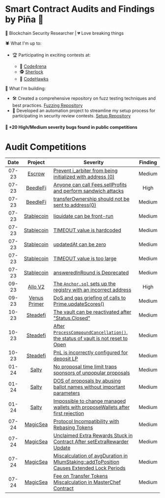 # Smart Contract Audits and Findings by Piña 🍍

🔐 Blockchain Security Researcher | 💔 Love breaking things 

🕷️ What I'm up to:
- 🏆 Participating in exciting contests at:
  
  - 🐺 [Code4rena](https://code4rena.com)
  - 🕵️ [Sherlock](https://audits.sherlock.xyz/contests)
  - 🦅 [CodeHawks](https://www.codehawks.com)

🚀 What I'm building:

- 🛠 Created a comprehensive repository on fuzz testing techniques and best practices. [Fuzzing Repository](https://github.com/pinalikefruit/fuzzing.git)
- 🤖 Developed an automation project to streamline my setup process for participating in security review contests. [Setup Repository](https://github.com/pinalikefruit/setup-security-review)

#### 🔐 +20 High/Medium severity bugs found in public competitions

# Audit Competitions

| Date | Project | Severity  | Finding | 
| :---: | :---: | --- | :---: |
|07-23 | [Escrow](https://www.codehawks.com/contests/cljyfxlc40003jq082s0wemya) | [Prevent i_arbiter from being initialized with address (0)](https://codehawks.cyfrin.io/c/2023-07-escrow/s/228) | Medium | 
|07-23 | [BeedleFi](https://www.codehawks.com/contests/clkbo1fa20009jr08nyyf9wbx) | [Anyone can call Fees.sellProfits and perform sandwich attacks](https://codehawks.cyfrin.io/c/2023-07-beedle/s/1556) | High | 
|07-23 | [BeedleFi](https://www.codehawks.com/contests/clkbo1fa20009jr08nyyf9wbx) | [transferOwnership should not be sent to address(0)](https://codehawks.cyfrin.io/c/2023-07-beedle/s/1448) | Medium | 
|07-23 | [Stablecoin](https://www.codehawks.com/contests/cljx3b9390009liqwuedkn0m0) | [liquidate can be front-run](https://codehawks.cyfrin.io/c/2023-07-foundry-defi-stablecoin/s/785) | Medium | 
|07-23 | [Stablecoin](https://www.codehawks.com/contests/cljx3b9390009liqwuedkn0m0) | [TIMEOUT value is hardcoded](https://codehawks.cyfrin.io/c/2023-07-foundry-defi-stablecoin/s/763) | Medium | 
|07-23 | [Stablecoin](https://www.codehawks.com/contests/cljx3b9390009liqwuedkn0m0) | [updatedAt can be zero](https://codehawks.cyfrin.io/c/2023-07-foundry-defi-stablecoin/s/767) | Medium | 
|07-23 | [Stablecoin](https://www.codehawks.com/contests/cljx3b9390009liqwuedkn0m0) | [TIMEOUT value is too large](https://codehawks.cyfrin.io/c/2023-07-foundry-defi-stablecoin/s/766) | Medium | 
|07-23 | [Stablecoin](https://www.codehawks.com/contests/cljx3b9390009liqwuedkn0m0) | [answeredInRound is Deprecated](https://codehawks.cyfrin.io/c/2023-07-foundry-defi-stablecoin/s/768) | Medium | 
|09-23 | [Allo V2](https://audits.sherlock.xyz/contests/109) | [The `Anchor.sol` sets up the registry with an incorrect address](https://github.com/sherlock-audit/2023-09-Gitcoin-judging/issues/335) | High | 
|09-23 | [Venus Primer](https://code4rena.com/contests/2023-09-venus-prime#top) | [DoS and gas griefing of calls to Prime.updateScores()](https://github.com/code-423n4/2023-09-venus-findings/issues/556) | Medium | 
|10-23 | [Steadefi](https://www.codehawks.com/contests/clo38mm260001la08daw5cbuf) | [The vault can be reactivated after "Status.Closed"](https://codehawks.cyfrin.io/c/2023-10-SteadeFi/s/216) | Medium | 
|10-23 | [Steadefi](https://www.codehawks.com/contests/clo38mm260001la08daw5cbuf) | [After `ProcessCompoundCancellation()`, the status of vault is not reset to Open](https://codehawks.cyfrin.io/c/2023-10-SteadeFi/s/246) | Medium | 
|10-23 | [Steadefi](https://www.codehawks.com/contests/clo38mm260001la08daw5cbuf) | [PnL is incorrectly configured for deposit LP](https://codehawks.cyfrin.io/c/2023-10-SteadeFi/s/245) | Medium | 
|01-24 | [Salty](https://code4rena.com/contests/2023-09-venus-prime#top) | [No proposal time limit traps sponsors of unpopular proposals ](https://github.com/code-423n4/2024-01-salty-findings/issues/362) | Medium | 
|01-24 | [Salty](https://code4rena.com/contests/2023-09-venus-prime#top) | [DOS of proposals by abusing ballot names without important parameters](https://github.com/code-423n4/2024-01-salty-findings/issues/621) | Medium | 
|01-24 | [Salty](https://code4rena.com/contests/2023-09-venus-prime#top) | [Impossible to change managed wallets with proposeWallets after first rejection](https://github.com/code-423n4/2024-01-salty-findings/issues/838) | Medium | 
|07-24 | [MagicSea](https://audits.sherlock.xyz/contests/437) | [Protocol Incompatibility with Rebasing Tokens](https://github.com/sherlock-audit/2024-06-magicsea-judging/issues/578) | Medium | 
|07-24 | [MagicSea](https://audits.sherlock.xyz/contests/437) | [Unclaimed Extra Rewards Stuck in Contract After setExtraRewarder Update](https://github.com/sherlock-audit/2024-06-magicsea-judging/issues/559) | Medium | 
|07-24 | [MagicSea](https://audits.sherlock.xyz/contests/437) | [Miscalculation of avgDuration in MlumStaking::addToPosition Causes Extended Lock Periods](https://github.com/sherlock-audit/2024-06-magicsea-judging/issues/345) | Medium | 
|07-24 | [MagicSea](https://audits.sherlock.xyz/contests/437) | [Fee on Transfer Tokens Miscalculation in MasterChef Contract](https://github.com/sherlock-audit/2024-06-magicsea-judging/issues/337) | Medium | 

